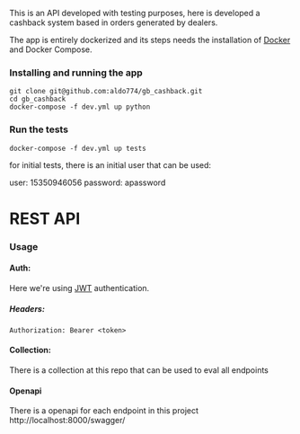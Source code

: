 This is an API developed with testing purposes, here is developed a cashback system based in orders generated by dealers.

The app is entirely dockerized and its steps needs the installation of [Docker](https://www.docker.com/) and Docker Compose.

### Installing and running the app

    git clone git@github.com:aldo774/gb_cashback.git
    cd gb_cashback
    docker-compose -f dev.yml up python

### Run the tests

    docker-compose -f dev.yml up tests

for initial tests, there is an initial user that can be used:

user: 15350946056 password: apassword

# REST API

### Usage

#### Auth:

Here we're using [JWT](https://jwt.io/) authentication. 

##### Headers:

    Authorization: Bearer <token>

#### Collection:

There is a collection at this repo that can be used to eval all endpoints

#### Openapi

There is a openapi for each endpoint in this project
http://localhost:8000/swagger/